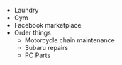 - Laundry
- Gym
- Facebook marketplace
- Order things
	- Motorcycle chain maintenance
	- Subaru repairs
	- PC Parts